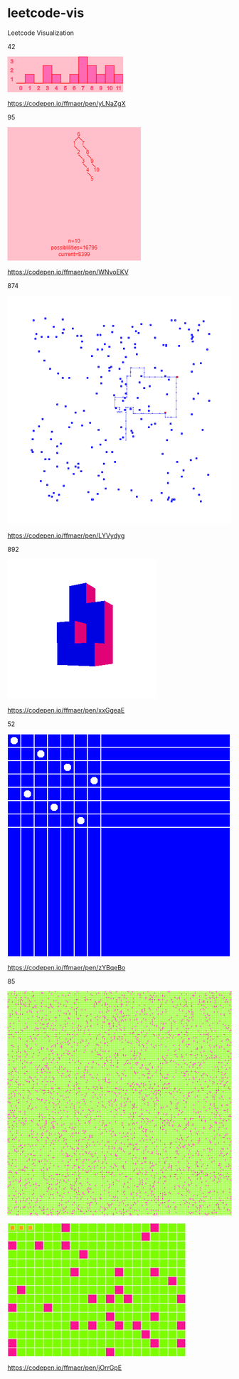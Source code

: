 # leetcode-vis
Leetcode Visualization

42

![](https://github.com/ffmaer/leetcode-vis/raw/master/images/42.png)

https://codepen.io/ffmaer/pen/yLNaZgX

95

![](https://github.com/ffmaer/leetcode-vis/raw/master/images/95.png)

https://codepen.io/ffmaer/pen/WNvoEKV

874

![](https://github.com/ffmaer/leetcode-vis/raw/master/images/874.png)

https://codepen.io/ffmaer/pen/LYVydyg

892

![](https://github.com/ffmaer/leetcode-vis/raw/master/images/892.png)

https://codepen.io/ffmaer/pen/xxGgeaE

52

![](https://github.com/ffmaer/leetcode-vis/raw/master/images/52.png)

https://codepen.io/ffmaer/pen/zYBqeBo

85

![](https://github.com/ffmaer/leetcode-vis/raw/master/images/85.png)

![](https://github.com/ffmaer/leetcode-vis/raw/master/images/85.gif)

https://codepen.io/ffmaer/pen/jOrrGpE
